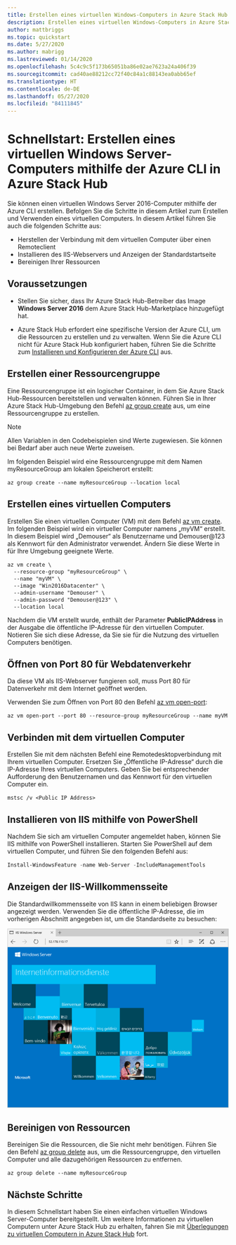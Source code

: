 ```yaml
---
title: Erstellen eines virtuellen Windows-Computers in Azure Stack Hub mithilfe der Azure CLI
description: Erstellen eines virtuellen Windows-Computers in Azure Stack Hub mithilfe der Azure CLI
author: mattbriggs
ms.topic: quickstart
ms.date: 5/27/2020
ms.author: mabrigg
ms.lastreviewed: 01/14/2020
ms.openlocfilehash: 5c4c9c5f173b65051ba86e02ae7623a24a406f39
ms.sourcegitcommit: cad40ae88212cc72f40c84a1c88143ea0abb65ef
ms.translationtype: HT
ms.contentlocale: de-DE
ms.lasthandoff: 05/27/2020
ms.locfileid: "84111845"
---
```

# <a name="quickstart-create-a-windows-server-virtual-machine-using-azure-cli-in-azure-stack-hub"></a>Schnellstart: Erstellen eines virtuellen Windows Server-Computers mithilfe der Azure CLI in Azure Stack Hub

Sie können einen virtuellen Windows Server 2016-Computer mithilfe der Azure CLI erstellen. Befolgen Sie die Schritte in diesem Artikel zum Erstellen und Verwenden eines virtuellen Computers. In diesem Artikel führen Sie auch die folgenden Schritte aus:

* Herstellen der Verbindung mit dem virtuellen Computer über einen Remoteclient
* Installieren des IIS-Webservers und Anzeigen der Standardstartseite
* Bereinigen Ihrer Ressourcen

## <a name="prerequisites"></a>Voraussetzungen

* Stellen Sie sicher, dass Ihr Azure Stack Hub-Betreiber das Image **Windows Server 2016** dem Azure Stack Hub-Marketplace hinzugefügt hat.

* Azure Stack Hub erfordert eine spezifische Version der Azure CLI, um die Ressourcen zu erstellen und zu verwalten. Wenn Sie die Azure CLI nicht für Azure Stack Hub konfiguriert haben, führen Sie die Schritte zum [Installieren und Konfigurieren der Azure CLI](azure-stack-version-profiles-azurecli2.md) aus.

## <a name="create-a-resource-group"></a>Erstellen einer Ressourcengruppe

Eine Ressourcengruppe ist ein logischer Container, in dem Sie Azure Stack Hub-Ressourcen bereitstellen und verwalten können. Führen Sie in Ihrer Azure Stack Hub-Umgebung den Befehl [az group create](/cli/azure/group#az-group-create) aus, um eine Ressourcengruppe zu erstellen.

> [!NOTE]
>  Allen Variablen in den Codebeispielen sind Werte zugewiesen. Sie können bei Bedarf aber auch neue Werte zuweisen.

Im folgenden Beispiel wird eine Ressourcengruppe mit dem Namen myResourceGroup am lokalen Speicherort erstellt:

```cli
az group create --name myResourceGroup --location local
```

## <a name="create-a-virtual-machine"></a>Erstellen eines virtuellen Computers

Erstellen Sie einen virtuellen Computer (VM) mit dem Befehl [az vm create](/cli/azure/vm#az-vm-create). Im folgenden Beispiel wird ein virtueller Computer namens „myVM“ erstellt. In diesem Beispiel wird „Demouser“ als Benutzername und Demouser@123 als Kennwort für den Administrator verwendet. Ändern Sie diese Werte in für Ihre Umgebung geeignete Werte.

```cli
az vm create \
  --resource-group "myResourceGroup" \
  --name "myVM" \
  --image "Win2016Datacenter" \
  --admin-username "Demouser" \
  --admin-password "Demouser@123" \
  --location local
```

Nachdem die VM erstellt wurde, enthält der Parameter **PublicIPAddress** in der Ausgabe die öffentliche IP-Adresse für den virtuellen Computer. Notieren Sie sich diese Adresse, da Sie sie für die Nutzung des virtuellen Computers benötigen.

## <a name="open-port-80-for-web-traffic"></a>Öffnen von Port 80 für Webdatenverkehr

Da diese VM als IIS-Webserver fungieren soll, muss Port 80 für Datenverkehr mit dem Internet geöffnet werden.

Verwenden Sie zum Öffnen von Port 80 den Befehl [az vm open-port](/cli/azure/vm):

```cli
az vm open-port --port 80 --resource-group myResourceGroup --name myVM
```

## <a name="connect-to-the-virtual-machine"></a>Verbinden mit dem virtuellen Computer

Erstellen Sie mit dem nächsten Befehl eine Remotedesktopverbindung mit Ihrem virtuellen Computer. Ersetzen Sie „Öffentliche IP-Adresse“ durch die IP-Adresse Ihres virtuellen Computers. Geben Sie bei entsprechender Aufforderung den Benutzernamen und das Kennwort für den virtuellen Computer ein.

```
mstsc /v <Public IP Address>
```

## <a name="install-iis-using-powershell"></a>Installieren von IIS mithilfe von PowerShell

Nachdem Sie sich am virtuellen Computer angemeldet haben, können Sie IIS mithilfe von PowerShell installieren. Starten Sie PowerShell auf dem virtuellen Computer, und führen Sie den folgenden Befehl aus:

```powershell
Install-WindowsFeature -name Web-Server -IncludeManagementTools
```

## <a name="view-the-iis-welcome-page"></a>Anzeigen der IIS-Willkommensseite

Die Standardwillkommensseite von IIS kann in einem beliebigen Browser angezeigt werden. Verwenden Sie die öffentliche IP-Adresse, die im vorherigen Abschnitt angegeben ist, um die Standardseite zu besuchen:

![IIS-Standardwebsite](./media/azure-stack-quick-create-vm-windows-cli/default-iis-website.png)

## <a name="clean-up-resources"></a>Bereinigen von Ressourcen

Bereinigen Sie die Ressourcen, die Sie nicht mehr benötigen. Führen Sie den Befehl [az group delete](/cli/azure/group#az-group-delete) aus, um die Ressourcengruppe, den virtuellen Computer und alle dazugehörigen Ressourcen zu entfernen.

```cli
az group delete --name myResourceGroup
```

## <a name="next-steps"></a>Nächste Schritte

In diesem Schnellstart haben Sie einen einfachen virtuellen Windows Server-Computer bereitgestellt. Um weitere Informationen zu virtuellen Computern unter Azure Stack Hub zu erhalten, fahren Sie mit [Überlegungen zu virtuellen Computern in Azure Stack Hub](azure-stack-vm-considerations.md) fort.
